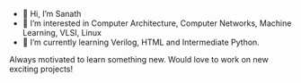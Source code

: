 - 👋 Hi, I’m Sanath
- 👀 I’m interested in Computer Architecture, Computer Networks, Machine Learning, VLSI, Linux 
- 🌱 I’m currently learning Verilog, HTML and Intermediate Python.

Always motivated to learn something new. Would love to work on new exciting projects! 
<!---
wackyboi/wackyboi is a ✨ special ✨ repository because its `README.md` (this file) appears on your GitHub profile.
You can click the Preview link to take a look at your changes.
--->
